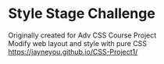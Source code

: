 # Style Stage Challenge
Originally created for Adv CSS Course Project
<br>
Modify web layout and style with pure CSS
<br>
https://jayneyou.github.io/CSS-Project1/
